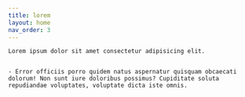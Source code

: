 ```yaml
---
title: lorem
layout: home
nav_order: 3
---
```



    Lorem ipsum dolor sit amet consectetur adipisicing elit. 

    
    - Error officiis porro quidem natus aspernatur quisquam obcaecati dolorum! Non sunt iure doloribus possimus? Cupiditate soluta repudiandae voluptates, voluptate dicta iste omnis.
